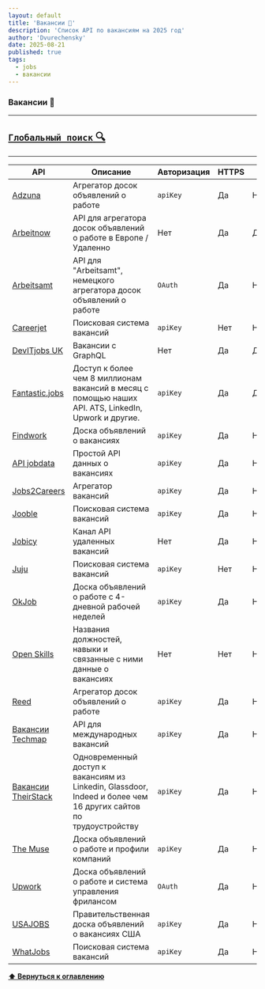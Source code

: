 ```yaml
---
layout: default
title: 'Вакансии 👜'
description: 'Список API по вакансиям на 2025 год'
author: 'Dvurechensky'
date: 2025-08-21
published: true
tags:
  - jobs
  - вакансии
---
```


### Вакансии 👜

---

## [`Глобальный поиск` 🔍](../search.md)

---

| API                                                                                      | Описание                                                                                                        | Авторизация | HTTPS | CORS       |
| ---------------------------------------------------------------------------------------- | --------------------------------------------------------------------------------------------------------------- | ----------- | ----- | ---------- |
| [Adzuna](https://developer.adzuna.com/overview)                                          | Агрегатор досок объявлений о работе                                                                             | `apiKey`    | Да    | Неизвестно |
| [Arbeitnow](https://documenter.getpostman.com/view/18545278/UVJbJdKh)                    | API для агрегатора досок объявлений о работе в Европе / Удаленно                                                | Нет         | Да    | Да         |
| [Arbeitsamt](https://jobsuche.api.bund.dev/)                                             | API для "Arbeitsamt", немецкого агрегатора досок объявлений о работе                                            | `OAuth`     | Да    | Неизвестно |
| [Careerjet](https://www.careerjet.com/partners/api/)                                     | Поисковая система вакансий                                                                                      | `apiKey`    | Нет   | Неизвестно |
| [DevITjobs UK](https://devitjobs.uk/job_feed.xml)                                        | Вакансии с GraphQL                                                                                              | Нет         | Да    | Да         |
| [Fantastic.jobs](https://fantastic.jobs/api)                                             | Доступ к более чем 8 миллионам вакансий в месяц с помощью наших API. ATS, LinkedIn, Upwork и другие.            | `apiKey`    | Да    | Да         |
| [Findwork](https://findwork.dev/developers/)                                             | Доска объявлений о вакансиях                                                                                    | `apiKey`    | Да    | Неизвестно |
| [API jobdata](https://jobdataapi.com/)                                                   | Простой API данных о вакансиях                                                                                  | `apiKey`    | Да    | Неизвестно |
| [Jobs2Careers](http://api.jobs2careers.com/api/spec.pdf)                                 | Агрегатор вакансий                                                                                              | `apiKey`    | Да    | Неизвестно |
| [Jooble](https://jooble.org/api/about)                                                   | Поисковая система вакансий                                                                                      | `apiKey`    | Да    | Неизвестно |
| [Jobicy](https://jobicy.com/jobs-rss-feed)                                               | Канал API удаленных вакансий                                                                                    | Нет         | Да    | Неизвестно |
| [Juju](http://www.juju.com/publisher/spec/)                                              | Поисковая система вакансий                                                                                      | `apiKey`    | Нет   | Неизвестно |
| [OkJob](https://okjob.io/api)                                                            | Доска объявлений о работе с 4-дневной рабочей неделей                                                           | `apiKey`    | Да    | Неизвестно |
| [Open Skills](https://github.com/workforce-data-initiative/skills-api/wiki/API-Overview) | Названия должностей, навыки и связанные с ними данные о вакансиях                                               | Нет         | Нет   | Неизвестно |
| [Reed](https://www.reed.co.uk/developers)                                                | Агрегатор досок объявлений о работе                                                                             | `apiKey`    | Да    | Неизвестно |
| [Вакансии Techmap](https://jobdatafeeds.com/job-api)                                     | API для международных вакансий                                                                                  | `apiKey`    | Да    | Неизвестно |
| [Вакансии TheirStack](https://theirstack.com/en/job-posting-api)                         | Одновременный доступ к вакансиям из Linkedin, Glassdoor, Indeed и более чем 16 других сайтов по трудоустройству | `apiKey`    | Да    | Неизвестно |
| [The Muse](https://www.themuse.com/developers/api/v2)                                    | Доска объявлений о работе и профили компаний                                                                    | `apiKey`    | Да    | Неизвестно |
| [Upwork](https://developers.upwork.com)                                                  | Доска объявлений о работе и система управления фрилансом                                                        | `OAuth`     | Да    | Неизвестно |
| [USAJOBS](https://developer.usajobs.gov/)                                                | Правительственная доска объявлений о вакансиях США                                                              | `apiKey`    | Да    | Неизвестно |
| [WhatJobs](https://www.whatjobs.com/affiliates)                                          | Поисковая система вакансий                                                                                      | `apiKey`    | Да    | Неизвестно |

**[⬆ Вернуться к оглавлению](../index.md)**
